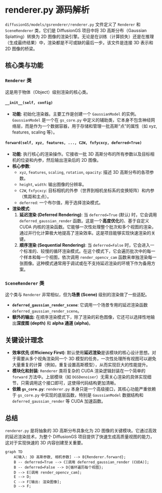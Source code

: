# renderer.py 源码解析

`diffusionGS/models/gsrenderer/renderer.py` 文件定义了 `Renderer` 和 `SceneRenderer` 类，它们是 DiffusionGS 项目中将 3D 高斯分布（Gaussian Splatting）转换为 2D 图像的渲染引擎。无论是在训练（计算损失）还是在推理（生成最终结果）中，渲染都是不可或缺的最后一步。该文件是连接 3D 表示和 2D 图像的桥梁。

## 核心类与功能

### `Renderer` 类

这是用于物体（Object）级别渲染的核心类。

#### `__init__(self, config)`

*   **功能**: 初始化渲染器。主要工作是创建一个 `GaussianModel` 的实例。`GaussianModel` 是一个在 `gs_core.py` 中定义的辅助类，它本身不包含神经网络层，而是作为一个数据容器，用于存储和管理一批高斯“点”的属性（如 xyz, features, scaling 等）。

#### `forward(self, xyz, features, ..., C2W, fxfycxcy, deferred=True)`

*   **功能**: 执行核心的渲染操作。它接收一批 3D 高斯分布的所有参数以及目标相机的位姿和内参，然后输出渲染后的 2D 图像。
*   **核心参数**:
    *   `xyz`, `features`, `scaling`, `rotation`, `opacity`: 描述 3D 高斯分布的各项参数。
    *   `height`, `width`: 输出图像的分辨率。
    *   `C2W`, `fxfycxcy`: 目标相机的外参（世界到相机坐标系的变换矩阵）和内参（焦距和主点）。
    *   `deferred`: 一个布尔值，用于选择渲染模式。
*   **渲染模式**:
    1.  **延迟渲染 (Deferred Rendering)**: 当 `deferred=True` (默认) 时，它会调用 `deferred_gaussian_render` 函数。这是一个**高度优化**的、基于自定义 CUDA 内核的渲染函数。它能够一次性处理整个批次和多个视图的渲染，通过并行化计算极大地提高了渲染效率。这是项目能够实现快速渲染的关键。
    2.  **顺序渲染 (Sequential Rendering)**: 当 `deferred=False` 时，它会进入一个标准的、较慢的循环渲染模式。在这个模式下，它会遍历批次中的每一个样本和每一个视图，依次调用 `render_opencv_cam` 函数来单独渲染每一张图像。这种模式通常用于调试或在不支持延迟渲染的环境下作为备用方案。

### `SceneRenderer` 类

这个类与 `Renderer` 非常相似，但为**场景 (Scene)** 级别的渲染做了一些适配。

*   **`deferred_gaussian_render_scene`**: 它调用一个场景专用的延迟渲染函数 `deferred_gaussian_render_scene`。
*   **额外的输出**: 在顺序渲染模式下，除了渲染的彩色图像，它还可以选择性地输出**深度图 (depth)** 和 **alpha 通道 (alpha)**。

## 关键设计理念

*   **效率优先 (Efficiency First)**: 默认使用**延迟渲染**是该模块的核心设计思想。对于需要从多个视角渲染同一个 3D 模型的任务，一次性处理所有视图可以避免大量重复的计算（例如，重复设置高斯模型），从而实现巨大的性能提升。
*   **模块化和封装**: `Renderer` 类将复杂的 CUDA 渲染逻辑封装在一个简单的 `forward` 方法中。上层模块（如 `DGSDenoiser`）无需关心渲染的具体实现细节，只需调用这个接口即可，这使得代码结构更加清晰。
*   **依赖 `gs_core.py`**: `renderer.py` 本身只是一个高级接口，其核心功能严重依赖于 `gs_core.py` 中实现的底层函数，特别是 `GaussianModel` 数据结构和 `deferred_gaussian_render` 等 CUDA 加速函数。

## 总结

`renderer.py` 是将抽象的 3D 高斯分布具象化为 2D 图像的关键模块。它通过高效的延迟渲染技术，为整个 DiffusionGS 项目提供了快速生成高质量视图的能力，这对于实现快速的 3D 内容创建至关重要。

```mermaid
graph TD
    A[输入: 3D 高斯参数, 相机参数] --> B{Renderer.forward};
    B -- deferred=True --> C[调用 deferred_gaussian_render (CUDA)];
    B -- deferred=False --> D{循环遍历每个视图};
    D --> E[调用 render_opencv_cam];
    E --> D;
    C --> F[输出: 渲染图像];
    D --> F;
```
